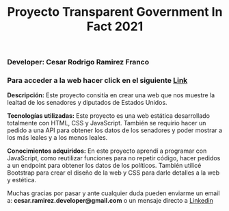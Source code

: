 <!DOCTYPE html>
<html lang="en">
  <head>
    <meta charset="utf-8" />
    <meta name="viewport" content="width=device-width, initial-scale=1" />
  </head>
  <body>
      <header>
         <h1> Proyecto Transparent Government In Fact 2021 </h1>
      </header>
      <section>
         <h3><strong>Developer:</strong> Cesar Rodrigo Ramirez Franco</h3>   
         <h3>Para acceder a la web hacer click en el siguiente <a href="https://roram.github.io/TGIF-Ramirez/" target="_blank">Link</a></h3>      
         <p><strong>Descripción:</strong> Este proyecto consitía en crear una web que nos muestre la lealtad de los senadores y diputados de Estados Unidos.</p>
         <p><strong>Tecnologías utilizadas:</strong> Este proyecto es una web estática desarrollado totalmente con HTML, CSS y JavaScript. También se requirio hacer un pedido a una API para obtener los datos de los senadores y poder mostrar a los más leales y a los menos leales.</p>
         <p><strong>Conocimientos adquiridos:</strong> En este proyecto aprendí a programar con JavaScript, como reutilizar funciones para no repetir código, hacer pedidos a un endpoint para obtener los datos de los políticos. También utilicé Bootstrap para crear el diseño de la web y CSS para darle detalles a la web y estética.</p>
      </section>
      <section>
         <p>Muchas gracias por pasar y ante cualquier duda pueden enviarme un email a: <strong>cesar.ramirez.developer@gmail.com</strong> o un mensaje directo a <a href="https://www.linkedin.com/in/cesar-ramirez-developer/" target="_blank">Linkedin</a></p>
      </section>
  </body>
</html>